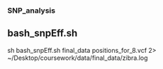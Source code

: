 ### SNP_analysis

## bash_snpEff.sh

sh bash_snpEff.sh final_data positions_for_8.vcf 2> ~/Desktop/coursework/data/final_data/zibra.log
